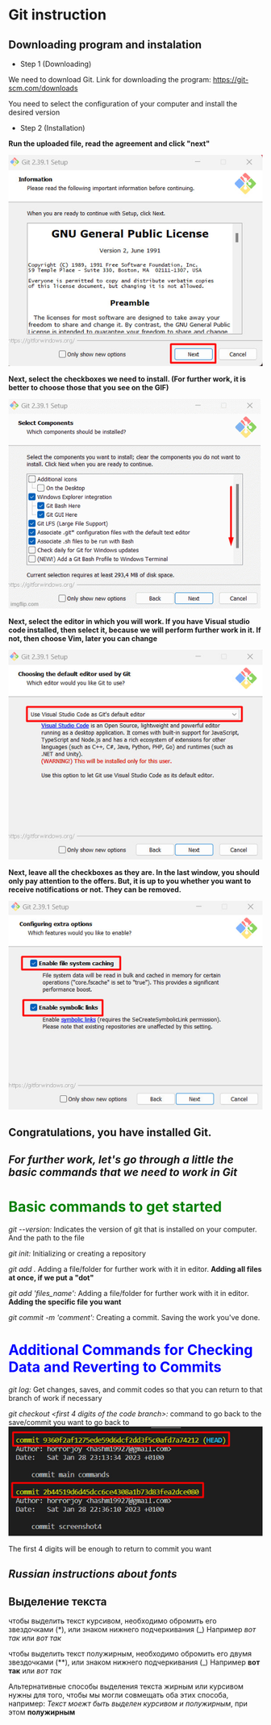 # Git instruction

## Downloading program and instalation

- Step 1 (Downloading)

We need to download Git. Link for downloading the program:
https://git-scm.com/downloads

You need to select the configuration of your computer and install the desired version

- Step 2 (Installation)

**Run the uploaded file, read the agreement and click "next"**

![](1.jpg)

**Next, select the checkboxes we need to install. (For further work, it is better to choose those that you see on the GIF)**

![Alt text](2.gif)

**Next, select the editor in which you will work. If you have Visual studio code installed, then select it, because we will perform further work in it.
If not, then choose Vim, later you can change**

![Alt text](3.jpg)

**Next, leave all the checkboxes as they are. In the last window, you should only pay attention to the offers. But, it is up to you whether you want to receive notifications or not. They can be removed.**

![Alt text](4.jpg)

## Congratulations, you have installed Git.

## *For further work, let's go through a little the basic commands that we need to work in Git*


# <span style="color:green"> Basic commands to get started

*git --version:* Indicates the version of git that is installed on your computer. And the path to the file

*git init:* Initializing or creating a repository

*git add .* Adding a file/folder for further work with it in editor. **Adding all files at once, if we put a "dot"**

*git add 'files_name':* Adding a file/folder for further work with it in editor. **Adding the specific file you want**

*git commit -m 'comment':* Creating a commit. Saving the work you've done.

# <span style="color:Blue"> Additional Commands for Checking Data and Reverting to Commits

*git log:* Get changes, saves, and commit codes so that you can return to that branch of work if necessary

*git checkout <first 4 digits of the code branch>:* command to go back to the save/commit you want to go back to![Alt text](5.jpg)

The first 4 digits will be enough to return to commit you want

## *Russian instructions about fonts*

## Выделение текста

чтобы выделить текст курсивом, необходимо обромить его звездочками (*), или знаком нижнего подчеркивания (_) Например *вот так* или _вот так_

чтобы выделить текст полужирным, необходимо обромить его двумя звездочками (**), или знаком нижнего подчеркивания (_) Например **вот так** или _вот так_

Альтернативные способы выделения текста жирным или курсивом нужны для того, чтобы мы могли совмещать оба этих способа, например:
_Текст моежт быть выделен курсивом и полужирным_, при этом **полужирным**